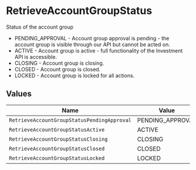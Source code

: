 # RetrieveAccountGroupStatus

Status of the account group
* PENDING_APPROVAL - Account group approval is pending - the account group is visible through our API but cannot be acted on.
* ACTIVE - Account group is active - full functionality of the Investment API is accessible.
* CLOSING - Account group is closing.
* CLOSED - Account group is closed.
* LOCKED - Account group is locked for all actions.


## Values

| Name                                        | Value                                       |
| ------------------------------------------- | ------------------------------------------- |
| `RetrieveAccountGroupStatusPendingApproval` | PENDING_APPROVAL                            |
| `RetrieveAccountGroupStatusActive`          | ACTIVE                                      |
| `RetrieveAccountGroupStatusClosing`         | CLOSING                                     |
| `RetrieveAccountGroupStatusClosed`          | CLOSED                                      |
| `RetrieveAccountGroupStatusLocked`          | LOCKED                                      |